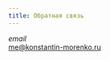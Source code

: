 ```yaml
---
title: Обратная связь
---
```



<div class="w3-row w3-gray w3-padding">
  <div class="w3-col s3 w3-center"><i class="material-icons">email</i></div>
  <div class="w3-col s9 w3-center"><a href="mailto:me@konstantin-morenko.ru">me@konstantin-morenko.ru</a></div>
</div>
